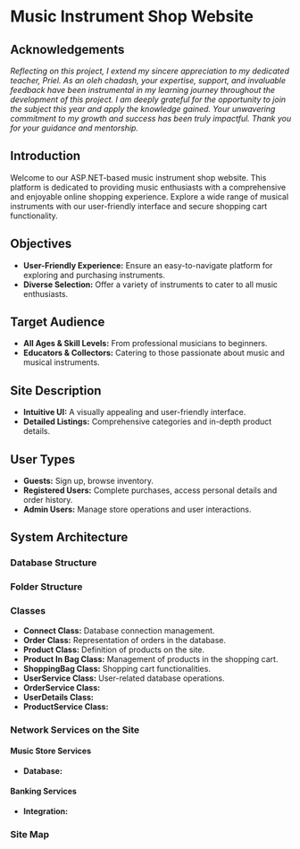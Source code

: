 # Music Instrument Shop Website

## Acknowledgements

*Reflecting on this project, I extend my sincere appreciation to my dedicated teacher, Priel. As an oleh chadash, your expertise, support, and invaluable feedback have been instrumental in my learning journey throughout the development of this project. I am deeply grateful for the opportunity to join the subject this year and apply the knowledge gained. Your unwavering commitment to my growth and success has been truly impactful. Thank you for your guidance and mentorship.*

## Introduction

Welcome to our ASP.NET-based music instrument shop website. This platform is dedicated to providing music enthusiasts with a comprehensive and enjoyable online shopping experience. Explore a wide range of musical instruments with our user-friendly interface and secure shopping cart functionality.

## Objectives

- **User-Friendly Experience:** Ensure an easy-to-navigate platform for exploring and purchasing instruments.
- **Diverse Selection:** Offer a variety of instruments to cater to all music enthusiasts.

## Target Audience

- **All Ages & Skill Levels:** From professional musicians to beginners.
- **Educators & Collectors:** Catering to those passionate about music and musical instruments.

## Site Description

- **Intuitive UI:** A visually appealing and user-friendly interface.
- **Detailed Listings:** Comprehensive categories and in-depth product details.

## User Types

- **Guests:** Sign up, browse inventory.
- **Registered Users:** Complete purchases, access personal details and order history.
- **Admin Users:** Manage store operations and user interactions.

## System Architecture

### Database Structure


### Folder Structure


### Classes

- **Connect Class:** Database connection management.
- **Order Class:** Representation of orders in the database.
- **Product Class:** Definition of products on the site.
- **Product In Bag Class:** Management of products in the shopping cart.
- **ShoppingBag Class:** Shopping cart functionalities.
- **UserService Class:** User-related database operations.
- **OrderService Class:** 
- **UserDetails Class:**
- **ProductService Class:** 

### Network Services on the Site

#### Music Store Services

- **Database:**
#### Banking Services

- **Integration:**

### Site Map

